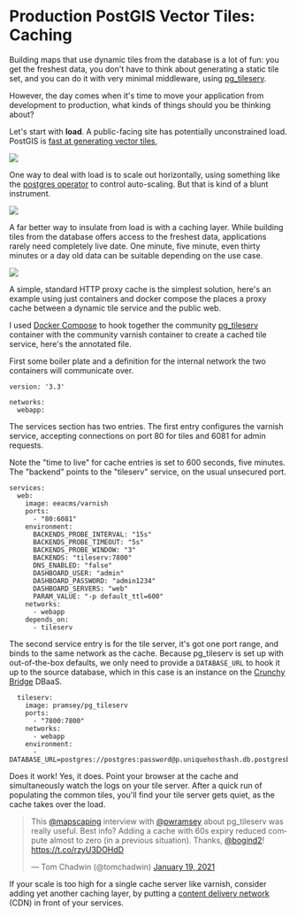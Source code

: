 # Production PostGIS Vector Tiles: Caching

Building maps that use dynamic tiles from the database is a lot of fun: you get the freshest data, you don't have to think about generating a static tile set, and you can do it with very minimal middleware, using [pg_tileserv](https://info.crunchydata.com/blog/crunchy-spatial-tile-serving).

However, the day comes when it's time to move your application from development to production, what kinds of things should you be thinking about?

Let's start with **load**. A public-facing site has potentially unconstrained load. PostGIS is [fast at generating vector tiles](https://rmr.ninja/2020-11-19-waiting-for-postgis-3-1-mvt/), 

<img src="https://docs.google.com/drawings/d/e/2PACX-1vThk5xK5zEfmipUZNk1JHA3tpd667YRCudmL5qTNsKPZY3RQsIsw-veGm2JR1P3fY2p1rRITrcL6Ta0/pub?w=676&h=210" />

One way to deal with load is to scale out horizontally, using something like the [postgres operator](https://github.com/CrunchyData/postgres-operator) to control auto-scaling. But that is kind of a blunt instrument.

<img src="https://docs.google.com/drawings/d/e/2PACX-1vTkpaK1rsgbFQcFYmPd_thXwifkwlmIBH2AVJO_uLYsSo8fOHL0JgGwvixThNuwCddZrDX03sLwYBbw/pub?w=682&h=277" />

A far better way to insulate from load is with a caching layer. While building tiles from the database offers access to the freshest data, applications rarely need completely live date. One minute, five minute, even thirty minutes or a day old data can be suitable depending on the use case.

<img src="https://docs.google.com/drawings/d/e/2PACX-1vRjpBEKkpw2F1BgxTk34MqT9obfLVmq9xh9-kAOdjxPG7IolOclY0SkfPebZsGroHPdLwZLUSHmiIq0/pub?w=827&h=211" />

A simple, standard HTTP proxy cache is the simplest solution, here's an example using just containers and docker compose the places a proxy cache between a dynamic tile service and the public web.

I used [Docker Compose](https://docs.docker.com/compose/) to hook together the community [pg_tileserv](https://github.com/crunchydata/pg_tileserv) container with the community varnish container to create a cached tile service, here's the annotated file.

First some boiler plate and a definition for the internal network the two containers will communicate over.

```
version: '3.3'

networks:
  webapp:
```

The services section has two entries. The first entry configures the varnish service, accepting connections on port 80 for tiles and 6081 for admin requests. 

Note the "time to live" for cache entries is set to 600 seconds, five minutes. The "backend" points to the "tileserv" service, on the usual unsecured port.

```
services:
  web:
    image: eeacms/varnish
    ports:
      - "80:6081"
    environment:
      BACKENDS_PROBE_INTERVAL: "15s"
      BACKENDS_PROBE_TIMEOUT: "5s"
      BACKENDS_PROBE_WINDOW: "3"
      BACKENDS: "tileserv:7800"
      DNS_ENABLED: "false"
      DASHBOARD_USER: "admin"
      DASHBOARD_PASSWORD: "admin1234"
      DASHBOARD_SERVERS: "web"
      PARAM_VALUE: "-p default_ttl=600"
    networks:
      - webapp
    depends_on:
      - tileserv
```

The second service entry is for the tile server, it's got one port range, and binds to the same network as the cache. Because pg_tileserv is set up with out-of-the-box defaults, we only need to provide a `DATABASE_URL` to hook it up to the source database, which in this case is an instance on the [Crunchy Bridge](https://www.crunchydata.com/products/crunchy-bridge/) DBaaS.

```
  tileserv:
    image: pramsey/pg_tileserv
    ports:
      - "7800:7800"
    networks:
      - webapp
    environment:
      - DATABASE_URL=postgres://postgres:password@p.uniquehosthash.db.postgresbridge.com:5432/postgres
```

Does it work! Yes, it does. Point your browser at the cache and simultaneously watch the logs on your tile server. After a quick run of populating the common tiles, you'll find your tile server gets quiet, as the cache takes over the load.

<blockquote class="twitter-tweet"><p lang="en" dir="ltr">This <a href="https://twitter.com/MapScaping?ref_src=twsrc%5Etfw">@mapscaping</a> interview with <a href="https://twitter.com/pwramsey?ref_src=twsrc%5Etfw">@pwramsey</a> about pg_tileserv was really useful. Best info? Adding a cache with 60s expiry reduced compute almost to zero (in a previous situation). Thanks, <a href="https://twitter.com/bogind2?ref_src=twsrc%5Etfw">@bogind2</a>! <a href="https://t.co/rzyU3DOHdD">https://t.co/rzyU3DOHdD</a></p>&mdash; Tom Chadwin (@tomchadwin) <a href="https://twitter.com/tomchadwin/status/1351512779245674496?ref_src=twsrc%5Etfw">January 19, 2021</a></blockquote><script async src="https://platform.twitter.com/widgets.js" charset="utf-8"></script> 

If your scale is too high for a single cache server like varnish, consider adding yet another caching layer, by putting a [content delivery network](https://en.wikipedia.org/wiki/Content_delivery_network) (CDN) in front of your services.


